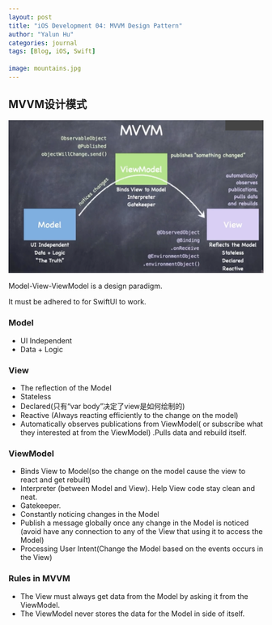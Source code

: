 ```yaml
---
layout: post
title: "iOS Development 04: MVVM Design Pattern"
author: "Yalun Hu"
categories: journal
tags: [Blog, iOS, Swift]

image: mountains.jpg
---
```


## MVVM设计模式

![mvvm](../assets/img/ios-dev-notes/mvvm_arch.png)

Model-View-ViewModel is a design paradigm. 

It must be adhered to for SwiftUI to work.

### Model

- UI Independent
- Data + Logic

### View

- The reflection of the Model
- Stateless
- Declared(只有“var body”决定了view是如何绘制的)
- Reactive (Always reacting efficiently to the change on the model)
- Automatically observes publications from ViewModel( or subscribe what they interested at from the ViewModel) .Pulls data and rebuild itself.

### ViewModel

- Binds View to Model(so the change on the model cause the view to react and get rebuilt)
- Interpreter (between Model and View). Help View code stay clean and neat.
- Gatekeeper.  
- Constantly noticing changes in the Model
- Publish a message globally once any change in the Model is noticed (avoid have any connection to any of the View that using it to access the Model)
- Processing User Intent(Change the Model based on the events occurs in the View)

### Rules in MVVM

- The View must always get data from the Model by asking it from the ViewModel.
- The ViewModel never stores the data for the Model in side of itself.